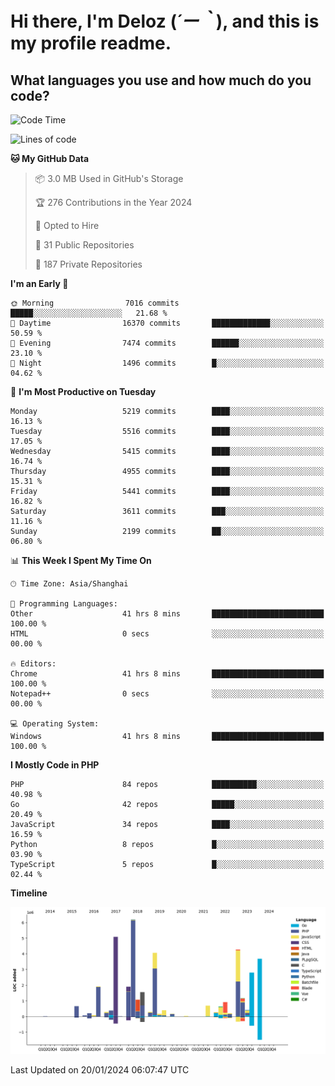 # **Hi there, I'm Deloz (*´ー｀*), and this is my profile readme.**

## **What languages you use and how much do you code?**

<!--START_SECTION:waka-->
![Code Time](http://img.shields.io/badge/Code%20Time-3%2C211%20hrs%2052%20mins-blue)

![Lines of code](https://img.shields.io/badge/From%20Hello%20World%20I%27ve%20Written-39.4%20million%20lines%20of%20code-blue)

**🐱 My GitHub Data** 

> 📦 3.0 MB Used in GitHub's Storage 
 > 
> 🏆 276 Contributions in the Year 2024
 > 
> 💼 Opted to Hire
 > 
> 📜 31 Public Repositories 
 > 
> 🔑 187 Private Repositories 
 > 
**I'm an Early 🐤** 

```text
🌞 Morning                7016 commits        █████░░░░░░░░░░░░░░░░░░░░   21.68 % 
🌆 Daytime                16370 commits       █████████████░░░░░░░░░░░░   50.59 % 
🌃 Evening                7474 commits        ██████░░░░░░░░░░░░░░░░░░░   23.10 % 
🌙 Night                  1496 commits        █░░░░░░░░░░░░░░░░░░░░░░░░   04.62 % 
```
📅 **I'm Most Productive on Tuesday** 

```text
Monday                   5219 commits        ████░░░░░░░░░░░░░░░░░░░░░   16.13 % 
Tuesday                  5516 commits        ████░░░░░░░░░░░░░░░░░░░░░   17.05 % 
Wednesday                5415 commits        ████░░░░░░░░░░░░░░░░░░░░░   16.74 % 
Thursday                 4955 commits        ████░░░░░░░░░░░░░░░░░░░░░   15.31 % 
Friday                   5441 commits        ████░░░░░░░░░░░░░░░░░░░░░   16.82 % 
Saturday                 3611 commits        ███░░░░░░░░░░░░░░░░░░░░░░   11.16 % 
Sunday                   2199 commits        ██░░░░░░░░░░░░░░░░░░░░░░░   06.80 % 
```


📊 **This Week I Spent My Time On** 

```text
🕑︎ Time Zone: Asia/Shanghai

💬 Programming Languages: 
Other                    41 hrs 8 mins       █████████████████████████   100.00 % 
HTML                     0 secs              ░░░░░░░░░░░░░░░░░░░░░░░░░   00.00 % 

🔥 Editors: 
Chrome                   41 hrs 8 mins       █████████████████████████   100.00 % 
Notepad++                0 secs              ░░░░░░░░░░░░░░░░░░░░░░░░░   00.00 % 

💻 Operating System: 
Windows                  41 hrs 8 mins       █████████████████████████   100.00 % 
```

**I Mostly Code in PHP** 

```text
PHP                      84 repos            ██████████░░░░░░░░░░░░░░░   40.98 % 
Go                       42 repos            █████░░░░░░░░░░░░░░░░░░░░   20.49 % 
JavaScript               34 repos            ████░░░░░░░░░░░░░░░░░░░░░   16.59 % 
Python                   8 repos             █░░░░░░░░░░░░░░░░░░░░░░░░   03.90 % 
TypeScript               5 repos             █░░░░░░░░░░░░░░░░░░░░░░░░   02.44 % 
```



**Timeline**

![Lines of Code chart](https://raw.githubusercontent.com/deloz/deloz/main/assets/bar_graph.png)


 Last Updated on 20/01/2024 06:07:47 UTC
<!--END_SECTION:waka-->
